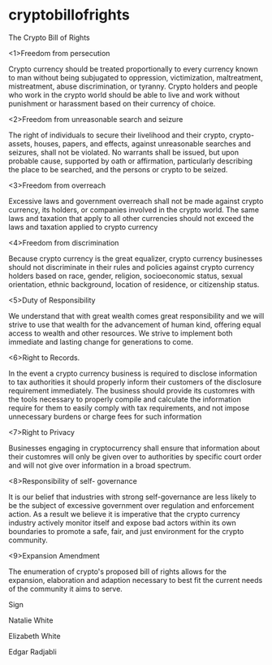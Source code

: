 # cryptobillofrights
The Crypto Bill of Rights

<1>Freedom from persecution
<p>
Crypto currency should be treated proportionally to every currency known to man without being subjugated to oppression, victimization, maltreatment, mistreatment, abuse discrimination, or tyranny. Crypto holders and people who work in the crypto world should be able to live and work without punishment or harassment based on their currency of choice.
  </p>

<2>Freedom from unreasonable search and seizure
<p>
The right of individuals to secure their livelihood and their crypto, crypto-assets, houses, papers, and effects, against unreasonable searches and seizures, shall not be violated. No warrants shall be issued, but upon probable cause, supported by oath or affirmation, particularly describing the place to be searched, and the persons or crypto to be seized.
  </p>
  
<3>Freedom from overreach
<p>
Excessive laws and government overreach shall not be made against crypto currency, its holders, or companies involved in the crypto world. The same laws and taxation that apply to all other currencies should not exceed the laws and taxation applied to crypto currency
  </p>
<4>Freedom from discrimination
<p>
Because crypto currency is the great equalizer, crypto currency businesses should not discriminate in their rules and policies against crypto currency holders based on race, gender, religion, socioeconomic status, sexual orientation, ethnic background, location of residence, or citizenship status.
  </p>
<5>Duty of Responsibility 
<p>
We understand that with great wealth comes great responsibility and we will strive to use that wealth for the advancement of human kind, offering equal access to wealth and other resources. We strive to implement both immediate and lasting change for generations to come. 
  </p>
<6>Right to Records. 
<p>
In the event a crypto currency business is required to disclose information to tax authorities it should properly inform their customers of the disclosure requirement immediately. The business should provide its customres with the tools necessary to properly compile and calculate the information require for them to easily comply with tax requirements, and not impose unnecessary burdens or charge fees for such information 
  </p>
<7>Right to Privacy
<p>
Businesses engaging in cryptocurrency shall ensure that information about their customres will only be given over to authorities by specific court order and will not give over information in a broad spectrum.
  </p>
<8>Responsibility of self- governance 
<p>
It is our belief that industries with strong self-governance are less likely to be the subject of excessive government over regulation and enforcement action. As a result we believe it is imperative that the crypto currency industry actively monitor itself and expose bad actors within its own boundaries to promote a safe, fair, and just environment for the crypto community.
  </p>
<9>Expansion Amendment<p>
  
The enumeration of crypto's proposed bill of rights allows for the expansion, elaboration and adaption necessary to best fit the current needs of the community it aims to serve.
  </p>
<sign>  Sign </sign>
  <p>  Natalie White</p>
   <p>   Elizabeth White</p>
    <p>  Edgar Radjabli</p>
  
